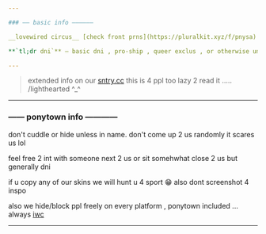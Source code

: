 ```yaml
---

### —— basic info ——————

__lovewired circus__ [check front prns](https://pluralkit.xyz/f/pnysa) autidhd polyfrag sys bodily 16 [+](https://pronouns.cc/@malewife) tmasc omni-gay

**`tl;dr dni`** — basic dni , pro-ship , queer exclus , or otherwise unnessasarily rude *!!*

---
```


> extended info on our [sntry.cc](https://sntry.cc/lostbody) this is 4 ppl too lazy 2 read it ..... /lighthearted ^_^

---

### —— ponytown info ————

don't cuddle or hide unless in name. don't come up 2 us randomly it scares us lol

feel free 2 int with someone next 2 us or sit somehwhat close 2 us but generally dni

if u copy any of our skins we will hunt u 4 sport 😁 also dont screenshot 4 inspo

also we hide/block ppl freely on every platform , ponytown included ... always [iwc](https://www.urbandictionary.com/define.php?term=IWC)

---
